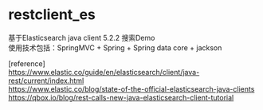 # restclient_es
基于Elasticsearch java client 5.2.2 搜索Demo<br/>
使用技术包括：SpringMVC + Spring + Spring data core + jackson <br/>

[reference]<br/>
https://www.elastic.co/guide/en/elasticsearch/client/java-rest/current/index.html<br/>
https://www.elastic.co/blog/state-of-the-official-elasticsearch-java-clients<br/>
https://qbox.io/blog/rest-calls-new-java-elasticsearch-client-tutorial<br/>
